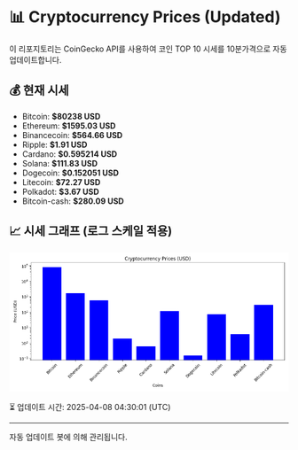 
# 📊 Cryptocurrency Prices (Updated)

이 리포지토리는 CoinGecko API를 사용하여 코인 TOP 10 시세를 10분가격으로 자동 업데이트합니다.

## 💰 현재 시세
- Bitcoin: **$80238 USD**
- Ethereum: **$1595.03 USD**
- Binancecoin: **$564.66 USD**
- Ripple: **$1.91 USD**
- Cardano: **$0.595214 USD**
- Solana: **$111.83 USD**
- Dogecoin: **$0.152051 USD**
- Litecoin: **$72.27 USD**
- Polkadot: **$3.67 USD**
- Bitcoin-cash: **$280.09 USD**

## 📈 시세 그래프 (로그 스케일 적용)
![Crypto Prices](crypto_prices.png)

⏳ 업데이트 시간: 2025-04-08 04:30:01 (UTC)

---
자동 업데이트 봇에 의해 관리됩니다.
